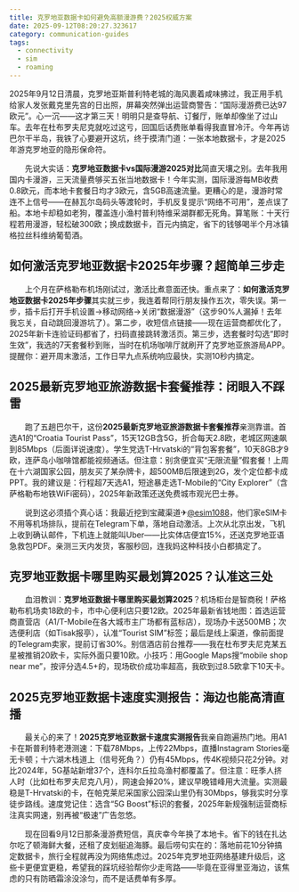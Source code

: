 ```yaml
---
title: 克罗地亚数据卡如何避免高额漫游费？2025权威方案
date: 2025-09-12T08:20:27.323617
category: communication-guides
tags:
  - connectivity
  - sim
  - roaming
---
```


2025年9月12日清晨，克罗地亚斯普利特老城的海风裹着咸味拂过，我正用手机给家人发张戴克里先宫的日出照，屏幕突然弹出运营商警告：“国际漫游费已达97欧元”。心一沉——这才第三天！明明只是查导航、订餐厅，账单却像坐了过山车。去年在杜布罗夫尼克就吃过这亏，回国后话费账单看得我直冒冷汗。今年再访巴尔干半岛，我铁了心要避开这坑，终于摸清门道：一张本地数据卡，才是2025年游克罗地亚的隐形保命符。

　　先说大实话：**克罗地亚数据卡vs国际漫游2025对比**简直天壤之别。去年我用国内卡漫游，三天流量费够买五张当地数据卡！今年实测，国际漫游每MB收费0.8欧元，而本地卡套餐日均才3欧元，含5GB高速流量。更糟心的是，漫游时常连不上信号——在赫瓦尔岛码头等渡轮时，手机反复提示“网络不可用”，差点误了船。本地卡却稳如老狗，覆盖连小渔村普利特维采湖群都无死角。算笔账：十天行程若用漫游，轻松破300欧；换成数据卡，百元内搞定，省下的钱够喝半个月冰镇格拉丝科维纳葡萄酒。

## 如何激活克罗地亚数据卡2025年步骤？超简单三步走

　　上个月在萨格勒布机场刚试过，激活比煮意面还快。重点来了：**如何激活克罗地亚数据卡2025年步骤**其实就三步，我连着帮同行朋友操作五次，零失误。第一步，插卡后打开手机设置→移动网络→关闭“数据漫游”（这步90%人漏掉！去年我忘关，自动跳回漫游坑了）。第二步，收短信点链接——现在运营商都优化了，2025年新卡连验证码都省了，扫码直接跳转激活页。第三步，选套餐时勾选“即时生效”，我选的7天套餐秒到账，当时在机场咖啡厅就刷开了克罗地亚旅游局APP。提醒你：避开周末激活，工作日早九点系统响应最快，实测10秒内搞定。

## 2025最新克罗地亚旅游数据卡套餐推荐：闭眼入不踩雷

　　跑了五趟巴尔干，这份**2025最新克罗地亚旅游数据卡套餐推荐**亲测靠谱。首选A1的“Croatia Tourist Pass”，15天12GB含5G，折合每天2.8欧，老城区网速飙到85Mbps（后面详说速度）。学生党选T-Hrvatski的“背包客套餐”，10天8GB才9欧，连萨岛小咖啡馆都能视频通话。但注意：别贪便宜买“无限流量”假套餐！上周在十六湖国家公园，朋友买了某杂牌卡，超500MB后限速到2G，发个定位都卡成PPT。我的建议是：行程超7天选A1，短途暴走选T-Mobile的“City Explorer”（含萨格勒布地铁WiFi密码），2025年新政策还送免费城市观光巴士券。

　　说到这必须插个真心话：我最近挖到宝藏渠道✈[@esim1088](https://t.me/s/esim1088)，他们家eSIM卡不用等机场排队，提前在Telegram下单，落地自动激活。上次从北京出发，飞机上收到确认邮件，下机连上就能叫Uber——比实体店便宜15%，还送克罗地亚语急救包PDF。亲测三天内发货，客服秒回，连我妈这种科技小白都搞定了。

## 克罗地亚数据卡哪里购买最划算2025？认准这三处

　　血泪教训：**克罗地亚数据卡哪里购买最划算2025**？机场柜台是智商税！萨格勒布机场卖18欧的卡，市中心便利店只要12欧。2025年最新省钱地图：首选运营商直营店（A1/T-Mobile在各大城市主广场都有蓝标店），现场办卡送500MB；次选便利店（如Tisak报亭），认准“Tourist SIM”标签；最后是线上渠道，像前面提的Telegram卖家，提前订省30%。别信酒店前台推荐——我在杜布罗夫尼克某五星被推销20欧卡，实际外面只要10欧。小技巧：用Google Maps搜“mobile shop near me”，按评分选4.5+的，现场砍价成功率超高，我砍到过8.5欧拿下10天卡。

## 2025克罗地亚数据卡速度实测报告：海边也能高清直播

　　最关心的来了！**2025克罗地亚数据卡速度实测报告**我亲自跑遍热门地。用A1卡在斯普利特老港测速：下载78Mbps，上传22Mbps，直播Instagram Stories毫无卡顿；十六湖木栈道上（信号死角？）仍有45Mbps，传4K视频只花2分钟。对比2024年，5G基站新增37个，连科尔丘拉岛渔村都覆盖了。但注意：旺季人挤人时（比如杜布罗夫尼克八月），网速会掉20%，建议早晚错峰用大流量。实测最稳是T-Hrvatski的卡，在帕克莱尼采国家公园深山里仍有30Mbps，够我实时分享徒步路线。速度党记住：选含“5G Boost”标识的套餐，2025年新规强制运营商标注真实网速，别再被“极速”广告忽悠。

　　现在回看9月12日那条漫游费短信，真庆幸今年换了本地卡。省下的钱在扎达尔吃了顿海鲜大餐，还租了皮划艇追海豚。最后唠句实在的：落地前花10分钟搞定数据卡，旅行全程就再没为网络焦虑过。2025年克罗地亚网络基建升级后，这些卡更便宜更稳，希望我的踩坑经验帮你少走弯路——毕竟在亚得里亚海边，该焦虑的只有防晒霜涂没涂匀，而不是话费单有多厚。
